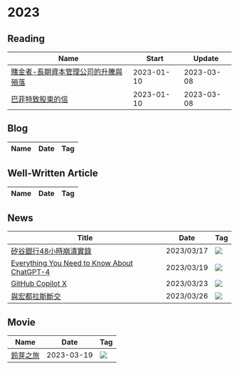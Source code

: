 # 2023

## Reading
<!--START_SECTION:reading-->
| Name | Start | Update |
|------|-------|--------|
| [賭金者-長期資本管理公司的升騰與殞落](https://github.com/xchux/2023/issues/1#issuecomment-1477354530) | 2023-01-10 | 2023-03-08 |
| [巴菲特致股東的信](https://github.com/xchux/2023/issues/1#issuecomment-1474545403) | 2023-01-10 | 2023-03-08 |
<!--END_SECTION:reading-->

## Blog
<!--START_SECTION:blog-->
| Name | Date | Tag |
|------|------|-----|
<!--END_SECTION:blog-->

## Well-Written Article
<!--START_SECTION:well_written_article-->
| Name | Date | Tag |
|------|-----------|-----|
<!--END_SECTION:well_written_article-->

## News
<!--START_SECTION:news-->
| Title | Date | Tag |
|-------|------|-----|
| [矽谷銀行48小時崩潰實錄](https://github.com/xchux/2023/issues/4#issuecomment-1477348100) | 2023/03/17 | <img src="https://img.shields.io/badge/News-finance-yellow"/> |
| [Everything You Need to Know About ChatGPT-4](https://github.com/xchux/2023/issues/4#issuecomment-1477353687) | 2023/03/19 | <img src="https://img.shields.io/badge/News-technical-green"/> |
| [GitHub Copilot X](https://github.com/xchux/2023/issues/4#issuecomment-1483735019) | 2023/03/23 | <img src="https://img.shields.io/badge/News-technical-green"/> |
| [與宏都拉斯斷交](https://github.com/xchux/2023/issues/4#issuecomment-1484011757) | 2023/03/26 | <img src="https://img.shields.io/badge/News-politics-orange"/> |
<!--END_SECTION:news-->

## Movie
<!--START_SECTION:movie-->
| Name | Date | Tag |
|------|------|-----|
| [鈴芽之旅](https://github.com/xchux/2023/issues/2#issuecomment-1477339318) | 2023-03-19 | <img src="https://img.shields.io/badge/Movie-animate-yellow"/> |
<!--END_SECTION:movie-->

